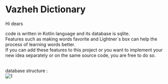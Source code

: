 # Vazheh Dictionary

Hi dears <br/>

code is written in Kotlin language and its database is sqlite. <br/>
Features such as making words favorite and Lightner`s box can help the process of learning words better.  <br/>
If you can add these features to this project or you want to implement your new idea separately or on the same source code, you are free to do so.  <br/> <br/>


database structure :<br/>
![1](https://user-images.githubusercontent.com/8627007/181171631-025c8110-f780-4da4-ac19-e2bbee581031.JPG)
